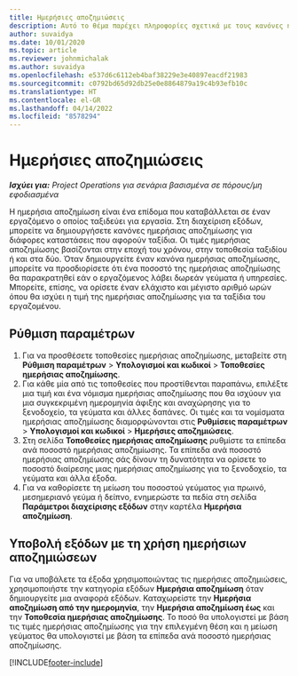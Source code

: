 ```yaml
---
title: Ημερήσιες αποζημιώσεις
description: Αυτό το θέμα παρέχει πληροφορίες σχετικά με τους κανόνες ημερήσιας αποζημίωσης που χρησιμοποιούνται στη διαχείριση δαπανών.
author: suvaidya
ms.date: 10/01/2020
ms.topic: article
ms.reviewer: johnmichalak
ms.author: suvaidya
ms.openlocfilehash: e537d6c6112eb4baf38229e3e40897eacdf21983
ms.sourcegitcommit: c0792bd65d92db25e0e8864879a19c4b93efb10c
ms.translationtype: HT
ms.contentlocale: el-GR
ms.lasthandoff: 04/14/2022
ms.locfileid: "8578294"
---
```

# <a name="per-diems"></a>Ημερήσιες αποζημιώσεις

_**Ισχύει για:** Project Operations για σενάρια βασισμένα σε πόρους/μη εφοδιασμένα_


Η ημερήσια αποζημίωση είναι ένα επίδομα που καταβάλλεται σε έναν εργαζόμενο ο οποίος ταξιδεύει για εργασία. Στη διαχείριση εξόδων, μπορείτε να δημιουργήσετε κανόνες ημερήσιας αποζημίωσης για διάφορες καταστάσεις που αφορούν ταξίδια. Οι τιμές ημερήσιας αποζημίωσης βασίζονται στην εποχή του χρόνου, στην τοποθεσία ταξιδίου ή και στα δύο. Όταν δημιουργείτε έναν κανόνα ημερήσιας αποζημίωσης, μπορείτε να προσδιορίσετε ότι ένα ποσοστό της ημερήσιας αποζημίωσης θα παρακρατηθεί εάν ο εργαζόμενος λάβει δωρεάν γεύματα ή υπηρεσίες. Μπορείτε, επίσης, να ορίσετε έναν ελάχιστο και μέγιστο αριθμό ωρών όπου θα ισχύει η τιμή της ημερήσιας αποζημίωσης για τα ταξίδια του εργαζομένου.

## <a name="configuration"></a>Ρύθμιση παραμέτρων 

1. Για να προσθέσετε τοποθεσίες ημερήσιας αποζημίωσης, μεταβείτε στη **Ρύθμιση παραμέτρων** > **Υπολογισμοί και κωδικοί** > **Τοποθεσίες ημερήσιας αποζημίωσης**.
2. Για κάθε μία από τις τοποθεσίες που προστίθενται παραπάνω, επιλέξτε μια τιμή και ένα νόμισμα ημερήσιας αποζημίωσης που θα ισχύουν για μια συγκεκριμένη ημερομηνία άφιξης και αναχώρησης για το ξενοδοχείο, τα γεύματα και άλλες δαπάνες. Οι τιμές και τα νομίσματα ημερήσιας αποζημίωσης διαμορφώνονται στις **Ρυθμίσεις παραμέτρων** > **Υπολογισμοί και κωδικοί** > **Ημερήσιες αποζημιώσεις**.
3. Στη σελίδα **Τοποθεσίες ημερήσιας αποζημίωσης** ρυθμίστε τα επίπεδα ανά ποσοστό ημερήσιας αποζημίωσης. Τα επίπεδα ανά ποσοστό ημερήσιας αποζημίωσης σάς δίνουν τη δυνατότητα να ορίσετε το ποσοστό διαίρεσης μιας ημερήσιας αποζημίωσης για το ξενοδοχείο, τα γεύματα και άλλα έξοδα. 
4. Για να καθορίσετε τη μείωση του ποσοστού γεύματος για πρωινό, μεσημεριανό γεύμα ή δείπνο, ενημερώστε τα πεδία στη σελίδα **Παράμετροι διαχείρισης εξόδων** στην καρτέλα **Ημερήσια αποζημίωση**. 
    
## <a name="submit-expenses-using-per-diem"></a>Υποβολή εξόδων με τη χρήση ημερήσιων αποζημιώσεων
Για να υποβάλετε τα έξοδα χρησιμοποιώντας τις ημερήσιες αποζημιώσεις, χρησιμοποιήστε την κατηγορία εξόδων **Ημερήσια αποζημίωση** όταν δημιουργείτε μια αναφορά εξόδων. Καταχωρείστε την **Ημερήσια αποζημίωση από την ημερομηνία**, την **Ημερήσια αποζημίωση έως** και την **Τοποθεσία ημερήσιας αποζημίωσης**. Το ποσό θα υπολογιστεί με βάση τις τιμές ημερήσιας αποζημίωσης για την επιλεγμένη θέση και η μείωση γεύματος θα υπολογιστεί με βάση τα επίπεδα ανά ποσοστό ημερήσιας αποζημίωσης.


[!INCLUDE[footer-include](../includes/footer-banner.md)]